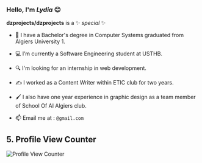 ### Hello, I'm _Lydia_  😊


**dzprojects/dzprojects** is a ✨ _special_ ✨



- 🎯 I have a Bachelor's degree in Computer Systems graduated from Algiers University 1.
- 💻 I’m currently a Software Engineering student at USTHB.
- 🔍 I'm looking for an internship in web development.
- ✍️ I worked as a Content Writer within ETIC club for two years.
- 🖌 I also have one year experience in graphic design as a team member of School Of AI Algiers club.

- 📫 Email me at : `@gmail.com`


## 5. Profile View Counter
![Profile View Counter](https://komarev.com/ghpvc/?username=dzprojects)

